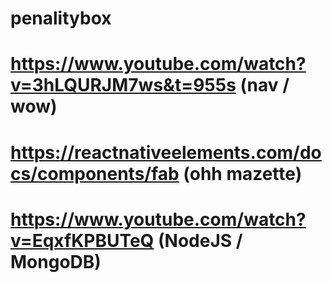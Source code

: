 # penalitybox
# https://www.youtube.com/watch?v=3hLQURJM7ws&t=955s   (nav / wow)
# https://reactnativeelements.com/docs/components/fab (ohh mazette)
# https://www.youtube.com/watch?v=EqxfKPBUTeQ (NodeJS / MongoDB)
 
